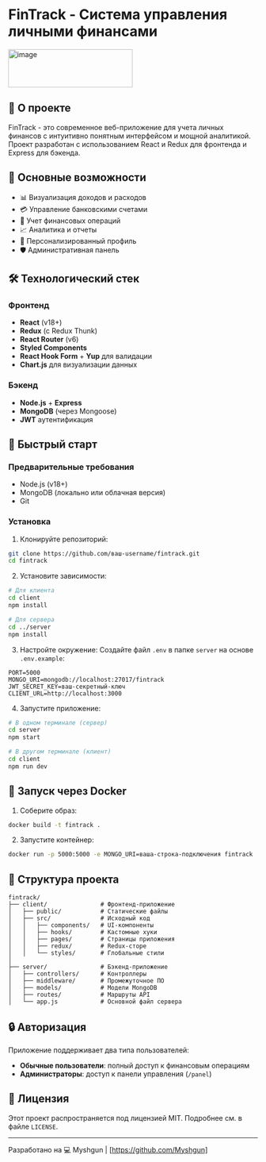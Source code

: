 # FinTrack - Система управления личными финансами

<img width="251" height="77" alt="image" src="https://github.com/user-attachments/assets/2f09d5f9-1a23-4441-925a-7259292db1bd" />

## 📌 О проекте

FinTrack - это современное веб-приложение для учета личных финансов с интуитивно понятным интерфейсом и мощной аналитикой. Проект разработан с использованием React и Redux для фронтенда и Express для бэкенда.

## 🌟 Основные возможности

- 📊 Визуализация доходов и расходов
- 💳 Управление банковскими счетами
- 🔄 Учет финансовых операций
- 📈 Аналитика и отчеты
- 👤 Персонализированный профиль
- 🛡️ Административная панель

## 🛠 Технологический стек

### Фронтенд
- **React** (v18+)
- **Redux** (с Redux Thunk)
- **React Router** (v6)
- **Styled Components**
- **React Hook Form** + **Yup** для валидации
- **Chart.js** для визуализации данных

### Бэкенд
- **Node.js** + **Express**
- **MongoDB** (через Mongoose)
- **JWT** аутентификация

## 🚀 Быстрый старт

### Предварительные требования
- Node.js (v18+)
- MongoDB (локально или облачная версия)
- Git

### Установка

1. Клонируйте репозиторий:
```bash
git clone https://github.com/ваш-username/fintrack.git
cd fintrack
```

2. Установите зависимости:
```bash
# Для клиента
cd client
npm install

# Для сервера
cd ../server
npm install
```

3. Настройте окружение:
Создайте файл `.env` в папке `server` на основе `.env.example`:
```env
PORT=5000
MONGO_URI=mongodb://localhost:27017/fintrack
JWT_SECRET_KEY=ваш-секретный-ключ
CLIENT_URL=http://localhost:3000
```

4. Запустите приложение:
```bash
# В одном терминале (сервер)
cd server
npm start

# В другом терминале (клиент)
cd client
npm run dev
```

## 🐳 Запуск через Docker

1. Соберите образ:
```bash
docker build -t fintrack .
```

2. Запустите контейнер:
```bash
docker run -p 5000:5000 -e MONGO_URI=ваша-строка-подключения fintrack
```

## 📂 Структура проекта

```
fintrack/
├── client/               # Фронтенд-приложение
│   ├── public/           # Статические файлы
│   ├── src/              # Исходный код
│   │   ├── components/   # UI-компоненты
│   │   ├── hooks/        # Кастомные хуки
│   │   ├── pages/        # Страницы приложения
│   │   ├── redux/        # Redux-сторе
│   │   └── styles/       # Глобальные стили
│
├── server/               # Бэкенд-приложение
│   ├── controllers/      # Контроллеры
│   ├── middleware/       # Промежуточное ПО
│   ├── models/           # Модели MongoDB
│   ├── routes/           # Маршруты API
│   └── app.js            # Основной файл сервера
```

## 🔒 Авторизация

Приложение поддерживает два типа пользователей:
- **Обычные пользователи**: полный доступ к финансовым операциям
- **Администраторы**: доступ к панели управления (`/panel`)

## 📄 Лицензия

Этот проект распространяется под лицензией MIT. Подробнее см. в файле `LICENSE`.

---

Разработано на 💻 Myshgun | [https://github.com/Myshgun]
